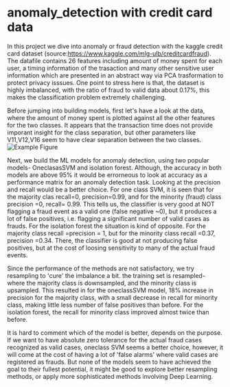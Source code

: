 # anomaly_detection with credit card data
In this project we dive into anomaly or fraud detection with the  kaggle credit card dataset (source:https://www.kaggle.com/mlg-ulb/creditcardfraud). The datafile contains 26 features including amount of money spent for each user, a timing information of the trasaction and many other sensitive user information which are presented in an abstract way via PCA trasformation to protect privacy isssues. One point to stress here is that, the dataset is highly imbalanced, with the ratio of fraud to valid data about 0.17%, this makes the classification problem extremely challenging.

Before jumping into building models, first let's have a look at the data, where the amount of money spent is plotted against all the other features for the two classes. It appears that the transaction time does not provide imporant insight for the class separation, but other parameters like V11,V12,V16 seem to have clear separation between the two classes.  
![Example Figure](example.gif) 


Next, we build the ML models for anomaly detection, using two  popular models- OneclasasSVM and isolation forest. Although, the accuracy in both models are above 95% it would be errorneous to look at accuracy as a performance matrix for an anomaly detection task. Looking at the precision and recall would be a better choice. For one class SVM, it is seen that for the majority clas  recall=0, precision=0.99, and for the minority (fraud) class precision =0, recall= 0.99. This tells us, the classifier is very good at NOT flagging a fraud event as a valid one (false negative ~0), but it produces a lot of false positives, i.e. flagging a significant number of valid cases as frauds. For the isolation forest the situation is kind of opposite. For the majority class
recall =precision = 1, but for the minority class recall =0.37, precision =0.34. There, the classifier is good at not producing false positives, but at the cost of loosing sensitivity to many of the actual fraud events.

Since the performance of the methods are not satisfactory, we try resampling to 'cure' the imbalance a bit. the training set is resampled- where the majority class is downsampled, and the minority class is upsampled. This resulted in for the oneclassSVM model, 18% increase in precision for the majority class, with a small decrease in recall for minority class, making little less number of false positives than before. For the isolation forest, the recall for minority class improved almost twice than before. 

It is hard to comment which of the model is better, depends on the purpose. If we want to have absolute zero tolerance for the actual fraud cases recognized as valid cases, oneclass SVM seems a better choice, however, it will come at the cost of  having a lot of 'false alarms' where valid cases are registered as frauds. But none of the models seem to have achieved the goal to their fullest potential, it might be good to explore better resampling methods, or apply more sophisticated methods involving Deep Learning.
